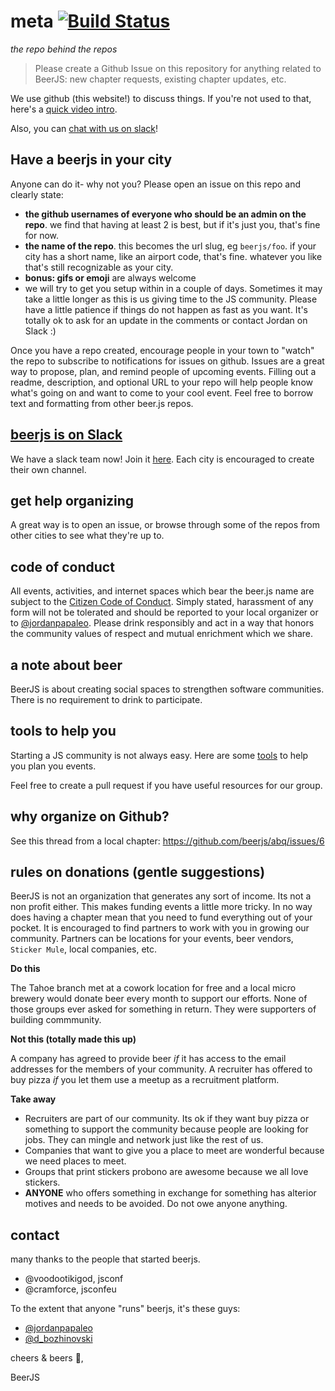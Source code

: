 meta  [![Build Status](https://travis-ci.org/beerjs/meta.svg?branch=master)](https://travis-ci.org/beerjs/meta)
====
*the repo behind the repos*


> Please create a Github Issue on this repository for anything related to BeerJS: new chapter requests, existing chapter updates,  etc.

We use github (this website!) to discuss things. If you're not used to that, here's a [quick video intro](https://www.youtube.com/watch?v=KlrJVSJRUN4).

Also, you can [chat with us on slack](https://beers-slack-invite.herokuapp.com)!

## Have a beerjs in your city

Anyone can do it- why not you? Please open an issue on this repo and clearly state:
- **the github usernames of everyone who should be an admin on the repo**. we find that having at least 2 is best, but if it's just you, that's fine for now.
- **the name of the repo**. this becomes the url slug, eg `beerjs/foo`. if your city has a short name, like an airport code, that's fine. whatever you like that's still recognizable as your city.
- **bonus: gifs or emoji** are always welcome
- we will try to get you setup within in a couple of days.  Sometimes it may take a little longer as this is us giving time to the JS community.  Please have a little patience if things do not happen as fast as you want.  It's totally ok to ask for an update in the comments or contact Jordan on Slack :)


Once you have a repo created, encourage people in your town to "watch" the repo to subscribe to notifications for issues on github. Issues are a great way to propose, plan, and remind people of upcoming events. Filling out a readme, description, and optional URL to your repo will help people know what's going on and want to come to your cool event. Feel free to borrow text and formatting from other beer.js repos.

## [beerjs is on Slack](https://beerjs.slack.com)

We have a slack team now! Join it [here](https://beers-slack-invite.herokuapp.com). Each city is encouraged to create their own channel.

## get help organizing

A great way is to open an issue, or browse through some of the repos from other cities to see what they're up to.

## code of conduct

All events, activities, and internet spaces which bear the beer.js name are subject to the [Citizen Code of Conduct](http://citizencodeofconduct.org/). Simply stated, harassment of any form will not be tolerated and should be reported to your local organizer or to [@jordanpapaleo](https://twitter.com/jordanpapaleo). Please drink responsibly and act in a way that honors the community values of respect and mutual enrichment which we share.

## a note about beer

BeerJS is about creating social spaces to strengthen software communities. There is no requirement to drink to participate.

## tools to help you

Starting a JS community is not always easy.  Here are some [tools](https://github.com/beerjs/meta/blob/master/utils.md) to help you plan you events.

Feel free to create a pull request if you have useful resources for our group.

## why organize on Github?

See this thread from a local chapter: https://github.com/beerjs/abq/issues/6

## rules on donations (gentle suggestions)

BeerJS is not an organization that generates any sort of income.  Its not a non profit either.  This makes funding events a little more tricky.  In no way does having a chapter mean that you need to fund everything out of your pocket.  It is encouraged to find partners to work with you in growing our community.  Partners can be locations for your events, beer vendors, `Sticker Mule`, local companies, etc.

**Do this**

The Tahoe branch met at a cowork location for free and a local micro brewery would donate beer every month to support our efforts.  None of those groups ever asked for something in return.  They were supporters of building commmunity.

**Not this (totally made this up)**

A company has agreed to provide beer *if* it has access to the email addresses for the members of your community. A recruiter has offered to buy pizza *if* you let them use a meetup as a recruitment platform.

**Take away**

- Recruiters are part of our community.  Its ok if they want buy pizza or something to support the community because people are looking for jobs.  They can mingle and network just like the rest of us.
- Companies that want to give you a place to meet are wonderful because we need places to meet.
- Groups that print stickers probono are awesome because we all love stickers.
- **ANYONE** who offers something in exchange for something has alterior motives and needs to be avoided.  Do not owe anyone anything.

## contact

many thanks to the people that started beerjs.

- @voodootikigod, jsconf
- @cramforce, jsconfeu

To the extent that anyone "runs" beerjs, it's these guys:

- [@jordanpapaleo](https://twitter.com/jordanpapaleo)
- [@d_bozhinovski](https://twitter.com/d_bozhinovski)

cheers & beers :beers:,

BeerJS
